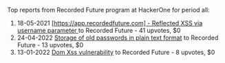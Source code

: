 Top reports from Recorded Future program at HackerOne for period all:

1. 18-05-2021 [[https://app.recordedfuture.com] - Reflected XSS via username parameter ](https://hackerone.com/reports/1201134) to Recorded Future - 41 upvotes, $0
2. 24-04-2022 [Storage of old passwords in plain text format](https://hackerone.com/reports/1549217) to Recorded Future - 13 upvotes, $0
3. 13-01-2022 [Dom Xss vulnerability](https://hackerone.com/reports/1448616) to Recorded Future - 8 upvotes, $0
